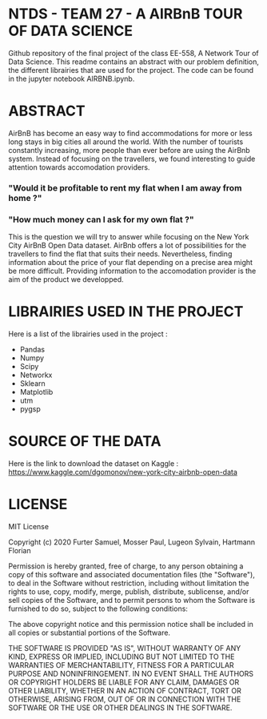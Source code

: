 # NTDS - TEAM 27 - A AIRBnB TOUR OF DATA SCIENCE

Github repository of the final project of the class EE-558, A Network Tour of Data Science. This readme contains an abstract with our problem definition, the different librairies that are used for the project. The code can be found in the jupyter notebook AIRBNB.ipynb.

# ABSTRACT

AirBnB has become an easy way to find accommodations for more or less long stays in big cities all around the world. With the number of tourists constantly increasing, more people than ever before are using the AirBnb system. Instead of focusing on the travellers, we found interesting to guide attention towards accomodation providers.

### "Would it be profitable to rent my flat when I am away from home ?"
### "How much money can I ask for my own flat ?" 

This is the question we will try to answer while focusing on the New York City AirBnB Open Data dataset. AirBnb offers a lot of possibilities for the travellers to find the flat that suits their needs. Nevertheless, finding information about the price of your flat depending on a precise area might be more difficult. Providing information to the accomodation provider is the aim of the product we developped.

# LIBRAIRIES USED IN THE PROJECT

Here is a list of the librairies used in the project :

- Pandas
- Numpy
- Scipy
- Networkx
- Sklearn
- Matplotlib
- utm
- pygsp

# SOURCE OF THE DATA

Here is the link to download the dataset on Kaggle :
https://www.kaggle.com/dgomonov/new-york-city-airbnb-open-data

# LICENSE

MIT License

Copyright (c) 2020 Furter Samuel, Mosser Paul, Lugeon Sylvain, Hartmann Florian

Permission is hereby granted, free of charge, to any person obtaining a copy
of this software and associated documentation files (the "Software"), to deal
in the Software without restriction, including without limitation the rights
to use, copy, modify, merge, publish, distribute, sublicense, and/or sell
copies of the Software, and to permit persons to whom the Software is
furnished to do so, subject to the following conditions:

The above copyright notice and this permission notice shall be included in all
copies or substantial portions of the Software.

THE SOFTWARE IS PROVIDED "AS IS", WITHOUT WARRANTY OF ANY KIND, EXPRESS OR
IMPLIED, INCLUDING BUT NOT LIMITED TO THE WARRANTIES OF MERCHANTABILITY,
FITNESS FOR A PARTICULAR PURPOSE AND NONINFRINGEMENT. IN NO EVENT SHALL THE
AUTHORS OR COPYRIGHT HOLDERS BE LIABLE FOR ANY CLAIM, DAMAGES OR OTHER
LIABILITY, WHETHER IN AN ACTION OF CONTRACT, TORT OR OTHERWISE, ARISING FROM,
OUT OF OR IN CONNECTION WITH THE SOFTWARE OR THE USE OR OTHER DEALINGS IN THE
SOFTWARE.

